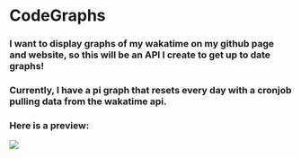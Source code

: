 # CodeGraphs

 ### I want to display graphs of my wakatime on my github page and website, so this will be an API I create to get up to date graphs!

### Currently, I have a pi graph that resets every day with a cronjob pulling data from the wakatime api. 

### Here is a preview:

<img src="http://zacwaite.xyz:8001/test.png" />
